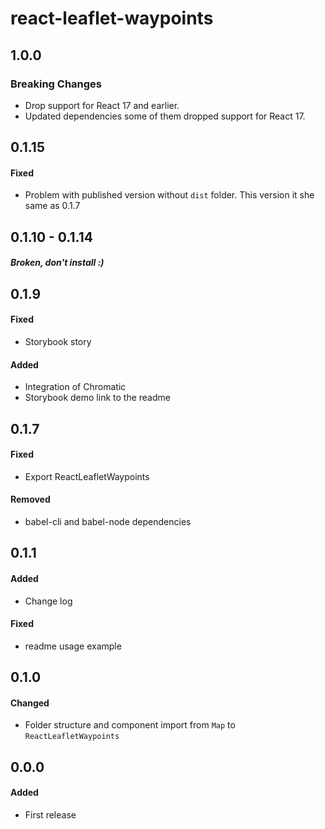 # react-leaflet-waypoints

## 1.0.0
### Breaking Changes
- Drop support for React 17 and earlier.
- Updated dependencies some of them dropped support for React 17.

## 0.1.15
#### Fixed
- Problem with published version without `dist` folder. This version it she same as 0.1.7

## 0.1.10 - 0.1.14
##### Broken, don't install :)

## 0.1.9
#### Fixed
- Storybook story
#### Added
- Integration of Chromatic
- Storybook demo link to the readme

## 0.1.7
#### Fixed
- Export ReactLeafletWaypoints
#### Removed
- babel-cli and babel-node dependencies

## 0.1.1
#### Added
- Change log
#### Fixed
- readme usage example

## 0.1.0
#### Changed
- Folder structure and component import from `Map` to `ReactLeafletWaypoints`

## 0.0.0
#### Added
- First release